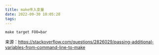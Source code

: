 ```yaml
---
title: make传入变量
date: 2022-09-30 10:05:28
tags:
---
```


```shell
make target FOO=bar
```

来源：<https://stackoverflow.com/questions/2826029/passing-additional-variables-from-command-line-to-make>
